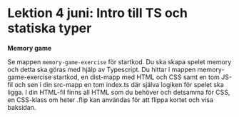 # Lektion 4 juni: Intro till TS och statiska typer

**Memory game**

Se mappen `memory-game-exercise` för startkod. Du ska skapa spelet memory och detta ska göras med hjälp av Typescript. Du hittar i mappen memory-game-exercise startkod, en dist-mapp med HTML och CSS samt en tom JS-fil och sen i din src-mapp en tom index.ts där själva logiken för spelet ska ligga. I din HTML-fil finns all HTML som du behöver och detsamma för CSS, en CSS-klass om heter .flip kan användas för att flippa kortet och visa baksidan.
